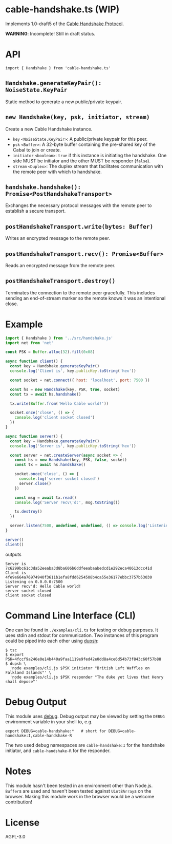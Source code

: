 # cable-handshake.ts (WIP)

Implements 1.0-draft5 of the [Cable Handshake Protocol](https://github.com/cabal-club/cable/blob/main/handshake.md).

**WARNING**: Incomplete! Still in draft status.

# API
```
import { Handshake } from 'cable-handshake.ts'
```

## `Handshake.generateKeyPair(): NoiseState.KeyPair`
Static method to generate a new public/private keypair.

## `new Handshake(key, psk, initiator, stream)`
Create a new Cable Handshake instance.

- `key` `<NoiseState.KeyPair>`: A public/private keypair for this peer.
- `psk` `<Buffer>`: A 32-byte buffer containing the pre-shared key of the Cabal to join or create.
- `initiator` `<boolean>`: `true` if this instance is initiating the handshake. One side MUST be initiator and the other MUST be responder (`false`).
- `stream` `<Duplex>`: The duplex stream that facilitates communication with the remote peer with which to handshake.

## `handshake.handshake(): Promise<PostHandshakeTransport>`
Exchanges the necessary protocol messages with the remote peer to establish a secure transport.

## `postHandshakeTransport.write(bytes: Buffer)`
Writes an encrypted message to the remote peer.

## `postHandshakeTransport.recv(): Promise<Buffer>`
Reads an encrypted message from the remote peer.

## `postHandshakeTransport.destroy()`
Terminates the connection to the remote peer gracefully. This includes sending an end-of-stream marker so the remote knows it was an intentional close.

# Example
```js
import { Handshake } from '../src/handshake.js'
import net from 'net'

const PSK = Buffer.alloc(32).fill(0x08)

async function client() {
  const key = Handshake.generateKeyPair()
  console.log('Client is', key.publicKey.toString('hex'))

  const socket = net.connect({ host: 'localhost', port: 7500 })

  const hs = new Handshake(key, PSK, true, socket)
  const tx = await hs.handshake()

  tx.write(Buffer.from('Hello Cable world!'))

  socket.once('close', () => {
    console.log('client socket closed')
  })
}

async function server() {
  const key = Handshake.generateKeyPair()
  console.log('Server is', key.publicKey.toString('hex'))

  const server = net.createServer(async socket => {
    const hs = new Handshake(key, PSK, false, socket)
    const tx = await hs.handshake()

    socket.once('close', () => {
      console.log('server socket closed')
      server.close()
    })

    const msg = await tx.read()
    console.log('Server recv\'d:', msg.toString())

    tx.destroy()
  })

  server.listen(7500, undefined, undefined, () => console.log('Listening on 0.0.0.0:7500'))
}

server()
client()
```
outputs
```
Server is 7c6299bc61c3da52eeaba3d8ba606b6ddfeeabaabedcd1e292eca40613dcc41d
Client is 4fe9e664a76974940f3611b1efa8fdd6254508b4ca55e36177ebbc3757b53030
Listening on 0.0.0.0:7500
Server recv'd: Hello Cable world!
server socket closed
client socket closed
```

# Command Line Interface (CLI)
One can be found in `./examples/cli.ts` for testing or debug purposes. It uses stdin and stdout for communication. Two instances of this program could be piped into each other using [dupsh](https://www.npmjs.com/package/dupsh):

```
$ tsc
$ export PSK=4fccf9a246e0e14b440a9faa1119e9fed42e0dd8a4ce6d54b73f843c60f57b88
$ dupsh \
  'node examples/cli.js $PSK initiator "British Left Waffles on Falkland Islands"' \
  'node examples/cli.js $PSK responder "The duke yet lives that Henry shall depose"'
```

# Debug Output
This module uses [debug](https://www.npmjs.com/package/debug). Debug output may be viewed by setting the `DEBUG` environment variable in your shell to, e.g.
```
export DEBUG=cable-handshake:*   # short for DEBUG=cable-handshake:I,cable-handshake-R
```
The two used debug namespaces are `cable-handshake:I` for the handshake initiator, and `cable-handshake-R` for the responder.

# Notes
This module hasn't been tested in an environment other than Node.js. `Buffer`s
are used and haven't been tested against `Uint8Array`s on the browser. Making
this module work in the browser would be a welcome contribution!

# License
AGPL-3.0

